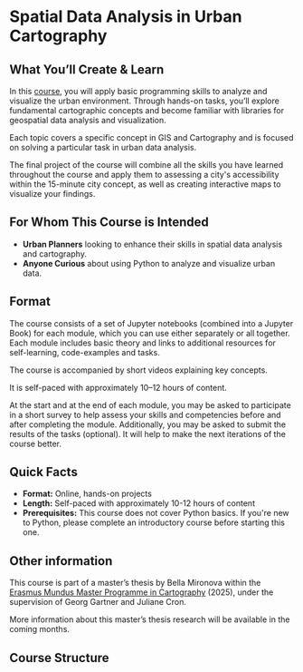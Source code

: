 # Spatial Data Analysis in Urban Cartography

## What You’ll Create & Learn

In this [course](https://bella-mir.github.io/urbanCartoPy/intro.html), you will apply basic programming skills to analyze and visualize the urban environment. Through hands-on tasks, you’ll explore fundamental cartographic concepts and become familiar with libraries for geospatial data analysis and visualization.

Each topic covers a specific concept in GIS and Cartography and is focused on solving a particular task in urban data analysis.

The final project of the course will combine all the skills you have learned throughout the course and apply them to assessing a city's accessibility within the 15-minute city concept, as well as creating interactive maps to visualize your findings.

## For Whom This Course is Intended

- **Urban Planners** looking to enhance their skills in spatial data analysis and cartography.
- **Anyone Curious** about using Python to analyze and visualize urban data.

## Format

The course consists of a set of Jupyter notebooks (combined into a Jupyter Book) for each module, which you can use either separately or all together. Each module includes basic theory and links to additional resources for self-learning, code-examples and tasks.

The course is accompanied by short videos explaining key concepts.

It is self-paced with approximately 10–12 hours of content.

At the start and at the end of each module, you may be asked to participate in a short survey to help assess your skills and competencies before and after completing the module. Additionally, you may be asked to submit the results of the tasks (optional). It will help to make the next iterations of the course better.

## Quick Facts

- **Format:** Online, hands-on projects
- **Length:** Self-paced with approximately 10-12 hours of content
- **Prerequisites:** This course does not cover Python basics. If you're new to Python, please complete an introductory course before starting this one.

## Other information

This course is part of a master’s thesis by Bella Mironova within the [Erasmus Mundus Master Programme in Cartography](https://cartographymaster.eu/) (2025), under the supervision of Georg Gartner and Juliane Cron.

More information about this master’s thesis research will be available in the coming months.

## Course Structure

```{tableofcontents}

```
